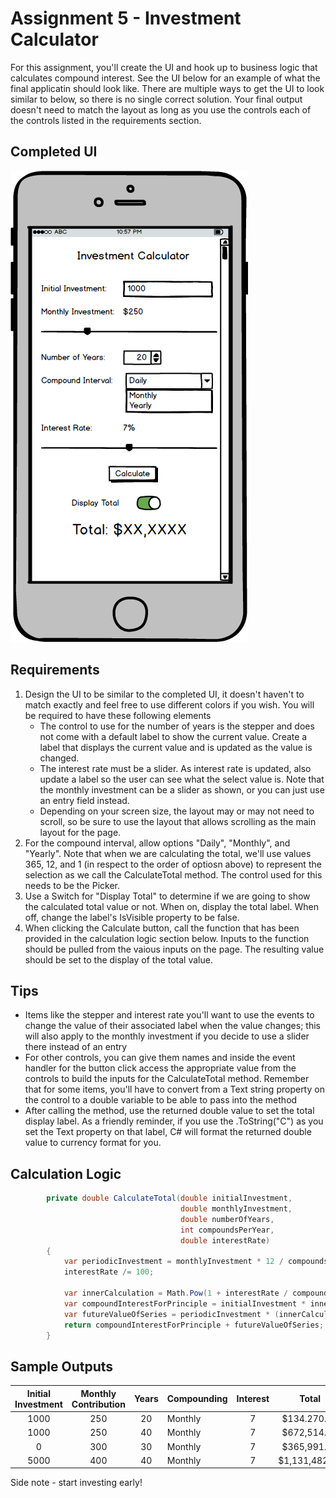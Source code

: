 # Assignment 5 - Investment Calculator

For this assignment, you'll create the UI and hook up to business logic that calculates compound interest.  See the UI below for an example of what the final applicatin should look like.  There are multiple ways to get the UI to look similar to below, so there is no single correct solution. Your final output doesn't need to match the layout as long as you use the controls each of the controls listed in the requirements section.

## Completed UI

![](images/InvestmentCalculator.png)

## Requirements

1. Design the UI to be similar to the completed UI, it doesn't haven't to match exactly and feel free to use different colors if you wish. You will be required to have these following elements
    - The control to use for the number of years is the stepper and does not come with a default label to show the current value.  Create a label that displays the current value and is updated as the value is changed.
    - The interest rate must be a slider. As interest rate is updated, also update a label so the user can see what the select value is.  Note that the monthly investment can be a slider as shown, or you can just use an entry field instead.
    - Depending on your screen size, the layout may or may not need to scroll, so be sure to use the layout that allows scrolling as the main layout for the page.
2. For the compound interval, allow options "Daily", "Monthly", and "Yearly".  Note that when we are calculating the total, we'll use values 365, 12, and 1 (in respect to the order of optiosn above) to represent the selection as we call the CalculateTotal method. The control used for this needs to be the Picker.
3. Use a Switch for "Display Total" to determine if we are going to show the calculated total value or not.  When on, display the total label.  When off, change the label's IsVisible property to be false.
4. When clicking the Calculate button, call the function that has been provided in the calculation logic section below.  Inputs to the function should be pulled from the vaious inputs on the page.  The resulting value should be set to the display of the total value.

## Tips

- Items like the stepper and interest rate you'll want to use the events to change the value of their associated label when the value changes; this will also apply to the monthly investment if you decide to use a slider there instead of an entry
- For other controls, you can give them names and inside the event handler for the button click access the appropriate value from the controls to build the inputs for the CalculateTotal method.  Remember that for some items, you'll have to convert from a Text string property on the control to a double variable to be able to pass into the method
- After calling the method, use the returned double value to set the total display label.  As a friendly reminder, if you use the .ToString("C") as you set the Text property on that label, C# will format the returned double value to currency format for you.

## Calculation Logic

```csharp
        private double CalculateTotal(double initialInvestment,
                                      double monthlyInvestment,
                                      double numberOfYears,
                                      int compoundsPerYear,
                                      double interestRate)
        {
            var periodicInvestment = monthlyInvestment * 12 / compoundsPerYear;
            interestRate /= 100;

            var innerCalculation = Math.Pow(1 + interestRate / compoundsPerYear, compoundsPerYear * numberOfYears);
            var compoundInterestForPrinciple = initialInvestment * innerCalculation;
            var futureValueOfSeries = periodicInvestment * (innerCalculation - 1) * (compoundsPerYear / interestRate);
            return compoundInterestForPrinciple + futureValueOfSeries;
        }
```

## Sample Outputs

Initial Investment | Monthly Contribution | Years | Compounding | Interest | Total
:---:|:---:|:---:|---|:---:|:---:
1000|250|20|Monthly|7|$134.270.40
1000|250|40|Monthly|7|$672,514.76
0|300|30|Monthly|7|$365,991.30
5000|400|40|Monthly|7|$1,131,482.42

Side note - start investing early!